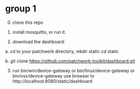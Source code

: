 group 1
======
0. clone this repo

1. install mosquitto, or run it.

2. download the dashboard: 

a. cd to your patchwork directory, 
   mkdir static
   cd static
   
b. git clone https://github.com/patchwork-toolkit/dashboard.git

3. run bin/win/device-gateway or bin/linux/device-gateway or bin/osx/device-gateway
use browser to http://localhost:8080/static/dashboard

